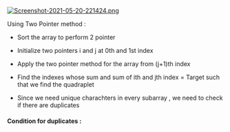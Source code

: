 [![Screenshot-2021-05-20-221424.png](https://i.postimg.cc/BnvNJ6dy/Screenshot-2021-05-20-221424.png)](https://postimg.cc/7fpSVxPM)

Using Two Pointer method : 
- Sort the array to perform 2 pointer
- Initialize two pointers i and j at 0th and 1st index
- Apply the two pointer method for the array from (j+1)th index
- Find the indexes whose sum and sum of ith and jth index = Target such that we find the quadraplet 

- Since we need unique charachters in every subarray , we need to check if there are duplicates 

#### Condition for duplicates : 
